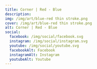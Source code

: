 ```yaml
---
title: Corner | Red - Blue
description: 
img: /img/art/blue-red thin stroke.png
cover: /img/art/blue-red thin stroke.png
alt: Corner | Red - Blue
social:
  facebook: /img/social/facebook.svg
  instagram: /img/social/instagram.svg
  youtube: /img/social/youtube.svg
  facebookAlt: Facebook
  instagramAlt: Instagram
  youtubeAlt: Youtube
---
```

